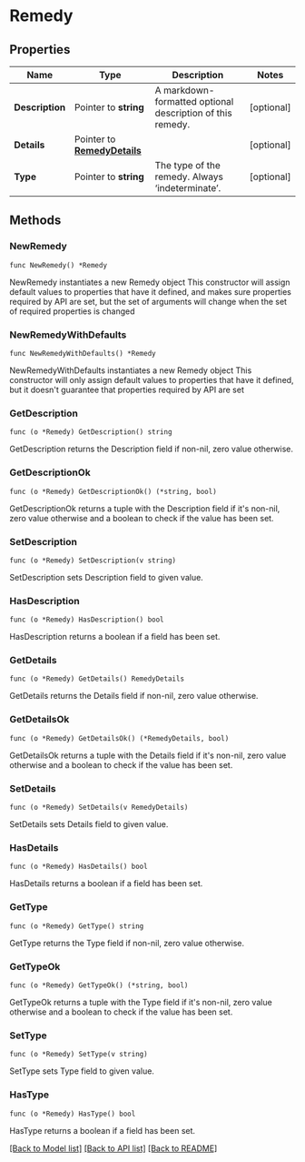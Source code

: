 # Remedy

## Properties

Name | Type | Description | Notes
------------ | ------------- | ------------- | -------------
**Description** | Pointer to **string** | A markdown-formatted optional description of this remedy. | [optional] 
**Details** | Pointer to [**RemedyDetails**](RemedyDetails.md) |  | [optional] 
**Type** | Pointer to **string** | The type of the remedy. Always ‘indeterminate’. | [optional] 

## Methods

### NewRemedy

`func NewRemedy() *Remedy`

NewRemedy instantiates a new Remedy object
This constructor will assign default values to properties that have it defined,
and makes sure properties required by API are set, but the set of arguments
will change when the set of required properties is changed

### NewRemedyWithDefaults

`func NewRemedyWithDefaults() *Remedy`

NewRemedyWithDefaults instantiates a new Remedy object
This constructor will only assign default values to properties that have it defined,
but it doesn't guarantee that properties required by API are set

### GetDescription

`func (o *Remedy) GetDescription() string`

GetDescription returns the Description field if non-nil, zero value otherwise.

### GetDescriptionOk

`func (o *Remedy) GetDescriptionOk() (*string, bool)`

GetDescriptionOk returns a tuple with the Description field if it's non-nil, zero value otherwise
and a boolean to check if the value has been set.

### SetDescription

`func (o *Remedy) SetDescription(v string)`

SetDescription sets Description field to given value.

### HasDescription

`func (o *Remedy) HasDescription() bool`

HasDescription returns a boolean if a field has been set.

### GetDetails

`func (o *Remedy) GetDetails() RemedyDetails`

GetDetails returns the Details field if non-nil, zero value otherwise.

### GetDetailsOk

`func (o *Remedy) GetDetailsOk() (*RemedyDetails, bool)`

GetDetailsOk returns a tuple with the Details field if it's non-nil, zero value otherwise
and a boolean to check if the value has been set.

### SetDetails

`func (o *Remedy) SetDetails(v RemedyDetails)`

SetDetails sets Details field to given value.

### HasDetails

`func (o *Remedy) HasDetails() bool`

HasDetails returns a boolean if a field has been set.

### GetType

`func (o *Remedy) GetType() string`

GetType returns the Type field if non-nil, zero value otherwise.

### GetTypeOk

`func (o *Remedy) GetTypeOk() (*string, bool)`

GetTypeOk returns a tuple with the Type field if it's non-nil, zero value otherwise
and a boolean to check if the value has been set.

### SetType

`func (o *Remedy) SetType(v string)`

SetType sets Type field to given value.

### HasType

`func (o *Remedy) HasType() bool`

HasType returns a boolean if a field has been set.


[[Back to Model list]](../README.md#documentation-for-models) [[Back to API list]](../README.md#documentation-for-api-endpoints) [[Back to README]](../README.md)


